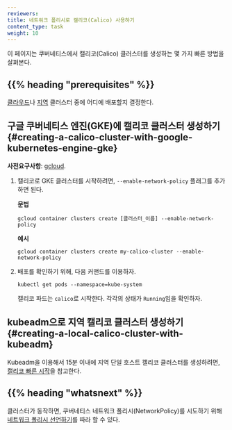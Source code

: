 ```yaml
---
reviewers:
title: 네트워크 폴리시로 캘리코(Calico) 사용하기
content_type: task
weight: 10
---
```


<!-- overview -->
이 페이지는 쿠버네티스에서 캘리코(Calico) 클러스터를 생성하는 몇 가지 빠른 방법을 살펴본다.


## {{% heading "prerequisites" %}}

[클라우드](#creating-a-calico-cluster-with-google-kubernetes-engine-gke)나 [지역](#creating-a-local-calico-cluster-with-kubeadm) 클러스터 중에 어디에 배포할지 결정한다.


<!-- steps -->
## 구글 쿠버네티스 엔진(GKE)에 캘리코 클러스터 생성하기 {#creating-a-calico-cluster-with-google-kubernetes-engine-gke}

**사전요구사항**: [gcloud](https://cloud.google.com/sdk/docs/quickstarts).

1.  캘리코로 GKE 클러스터를 시작하려면, `--enable-network-policy` 플래그를 추가하면 된다.

    **문법**
    ```shell
    gcloud container clusters create [클러스터_이름] --enable-network-policy
    ```

    **예시**
    ```shell
    gcloud container clusters create my-calico-cluster --enable-network-policy
    ```

1.  배포를 확인하기 위해, 다음 커맨드를 이용하자.

    ```shell
    kubectl get pods --namespace=kube-system
    ```

    캘리코 파드는 `calico`로 시작한다. 각각의 상태가 `Running`임을 확인하자.

## kubeadm으로 지역 캘리코 클러스터 생성하기 {#creating-a-local-calico-cluster-with-kubeadm}

Kubeadm을 이용해서 15분 이내에 지역 단일 호스트 캘리코 클러스터를 생성하려면,
[캘리코 빠른 시작](https://docs.projectcalico.org/latest/getting-started/kubernetes/)을 참고한다.




## {{% heading "whatsnext" %}}

클러스터가 동작하면, 쿠버네티스 네트워크 폴리시(NetworkPolicy)를 시도하기 위해
[네트워크 폴리시 선언하기](/docs/tasks/administer-cluster/declare-network-policy/)를 따라 할 수 있다.


